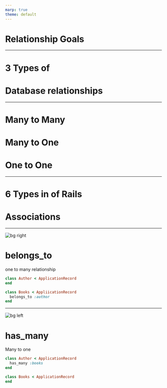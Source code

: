 ```yaml
---
marp: true
theme: default
---
```

# Relationship Goals

---
# 3 Types of 
# Database relationships

---
# Many to Many
# Many to One
# One to One

---
# 6 Types in of Rails
# Associations

---
![bg right](https://www.fillmurray.com/g/155/300)
# belongs_to

one to many relationship

```ruby
class Author < ApplicationRecord
end

class Books < AppliicationRecord
  belongs_to :author
end
```

---
![bg left](https://www.fillmurray.com/g/155/300)

# has_many
Many to one

```ruby
class Author < ApplicationRecord
  has_many :books
end

class Books < ApplicationRecord
end
```
